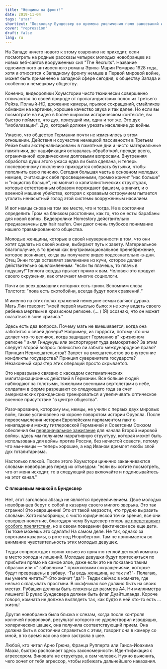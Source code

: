 ```yaml
---
title: "Женщины на фронт!"
date: 2019-11-04
tags: "штат"
shorttext: "Поскольку Бундесвер во времена увеличения поля завоеваний излучает мужскую пушечную пищу, он становится изобретательным."
cover: "repression"
draft: false
lang: ru
---
```


На Западе ничего нового к этому озарению не приходит, если посмотреть на родные рассказы четырех молодых новобранцев из новых веб-сайтов вооруженных сил "The Recruits". Название одноименного антивоенного романа Эриха-Марии Ремарка 1928 года, хотя и относится к Западному фронту немцев в Первой мировой войне, может быть применено к западной сфере сегодня, к обществу Запада и особенно к немецкому обществу.

Конечно, видеоролики Хоумстории чисто технически совершенно отличаются по своей природе от пропагандистских полос из Третьего Рейха. Полный-HD, дрожание камеры, прыжок сокращений, смайликов обманом на картинке, хорошее качество звука и так далее. Но если вы посмотрите на видео в более широком историческом контексте, вы быстро поймете, что дух, присущий им, один и тот же. Это дух "мобилизации". Дух, который должен урезать население до войны.

Ужасно, что общество Германии почти не изменилось в этом отношении. Действия и соучастие немецкой пассивности в Третьем Рейхе были экстернализированы в памятные дни и чисто материальные памятники, де-нацификация оставалась обработкой, прежде всего, ограниченной юридическими долговыми вопросами. Внутренняя обработка души этого ужаса едва ли была сделана, и теперь послевоенному поколению приходится собирать бутылки, чтобы пополнить свою пенсию. Сегодня большая часть в основном молодых немцев, считающих себя просвещенными, громко кричит "нас больше" и "нацистов больше", но молчит о капиталистических структурах, которые естественным образом порождают фашизм, а значит, и о военной машине убийства, которая с кровавым остроумием пытается утолить ненасытный голод этой системы вооруженным насилием.

И вот немцы снова на том же месте, что и тогда. Не в состоянии определить Гром на близком расстоянии, как то, что он есть: барабаны для новой войны. Видеоролики Homestory действительно предназначены для hair raufen. Они дают очень глубокое понимание нашего травмированного общества.

Молодые женщины, которые в своей неуверенности в том, что они хотят сделать из своей жизни, выбирают путь к завету. Материальное благополучие, в то время как внутриэмоциональное пренебрежение, которое возникает, когда вы получаете видео подсознательно-в-дни. Отец Энни тогда оставляет заклинание из кучи, которое делает действительно ошеломленным: "если ты плачешь, то плачь в подушку!"Теплота сердца прыгает прямо к вам. Человек-это продукт своего окружения, как отмечают многие социологи.

Почти во всех домашних историях есть грили. Вспомним слова Толстого: "пока есть скотобойни, всегда будут поля сражений.“

И именно на этих полях сражений немецкие семьи валяют дурака. Мать Лии говорит: "моей первой мыслью было: я не хочу видеть своего ребенка мертвым в кризисном регионе. (... ) (Я) осознаю, что он может оказаться в зоне кризиса.“

Здесь есть два вопроса. Почему мать не вмешивается, когда она заботится о своей дочери? Например, из гордости, потому что она делает что-то великое, когда защищает Германию в" кризисном регионе " а-ля Гиндукуш или экспортирует туда демократию? За этим следует второй вопрос: полностью ли забыто международное право? Принцип Невмешательства? Запрет на вмешательство во внутренние конфликты государства? Принцип суверенитета государств? Незаконный характер этих операций просто скрывается.

Это неразрывно связано с каскадом систематических милитаризационных действий в Германии. Все больше людей наблюдают за толстыми, тяжелыми военными вертолетами в небе, солдатам в форме разрешают со следующего года за счет американских гражданских тренироваться и увеличивать оптическое военное присутствие "в центре общества".

Разочарование, которому мы, немцы, не учили с первых двух мировых войн, также установлено на короне поворотом истории Оруэлла. После переосмысления истории Европейским парламентом пакт о ненападении между гитлеровской Германией и Советским Союзом обеспечил бы [первоначальное зажигание](http://www.europarl.europa.eu/doceo/document/TA-9-2019-0021_EN.html "European Parliament resolution of 19 September 2019 on the importance of European remembrance for the future of Europe") для начала Второй мировой войны. здесь мы получаем нарративную структуру, которая может быть использована для войны против России, без нечистой совести, потому что мы-немцы — теперь хорошие, а над Иваном дремлет якобы злой дух тоталитаризма.

Настолько плохой. После этого Хоумстори цинично заканчиваются словами новобранцев перед их отъездом: "если вы хотите посмотреть, что от меня исходит, то в следующий раз включайте и подписывайтесь на этот канал."

#### С плюшевым мишкой в Бундесвер

Нет, этот заголовок абзаца не является преувеличением. Двое молодых новобранцев берут с собой в казарму своего милого зверька. Это так странно! Это извращение! Это от такой мерзости, что трудно выразить словами. Хотя новобранцы, с чисто юридической точки зрения, все они совершеннолетние, благодаря чему Бундесвер теперь [не представляет особого препятствия](https://www.focus.de/politik/deutschland/linke-gegen-minderjaehrige-an-der-waffe-bundeswehr-ursula-von-der-leyen-verteidigt-ausbildungskurs_id_3567221.html "Bundeswehr rekrutiert Tausende minderjährige Soldaten"), но в своем поведении фактически все еще дети. Ты тоже можешь это сделать! На самом деле. Не так, однако за воротами казармы, в роте под Нюрнбергом. Там не принимается во внимание чувствительность этих молодых девушек.

Тедди сопровождает своих хозяев из приятно теплой детской комнаты в место холода и лишений. Молодые девушки будут притесняться по прибытии прямо на самое злое, даже если это не показано таким образом или с" забавными " прыжковыми сокращениями, которые будут превращены в забаву. -Ты ведь женщина, не так ли?"- Полагаю, вы умеете читать?"-Это значит "да"!- Тедди сейчас в комнате, где нельзя складывать простыни. В шкафчиках все должно быть на своих местах. Рубашки должны быть сложены до размера А4. Ни миллиметра лишнего! В руках Бундесвера должен быть флаг Дуайтшланда. Короче говоря, комната не должна выглядеть так, как будто в ней кто-то есть ... жизнь!

Другая новобранка была близка к слезам, когда после контроля колючей проволокой, результат которого не удовлетворил изводящих, холерических шашек, она получила соответствующий прием. Она должна быть в состоянии справиться с этим, говорит она в камеру со мной, в то время как она явно застряла в шее.

Любой, кто читал Арно Грюна, Франца Рупперта или Ганса-Иоахима Мааза, быстро распознает здесь закономерности. Идентификация с агрессором. Виновата не структура, а сам человек. Нужно выяснить, чего хочет от тебя агрессор, чтобы избежать дальнейшего наказания.

